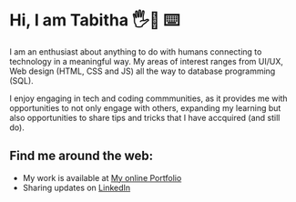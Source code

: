 # Hi, I am Tabitha 🖐️🙂 ⌨️ 

I am an enthusiast about anything to do with humans connecting to technology in a meaningful way. My areas of interest ranges from UI/UX, Web design (HTML, CSS and JS) all the way to database programming (SQL).

I enjoy engaging in tech and coding commmunities, as it provides me with opportunities to not only engage with others, expanding my learning but also opportunities to share tips and tricks that I have accquired (and still do). 

## Find me around the web:

- My work is available at <a href="https://www.tabitha-abiola.wiki/">My online Portfolio</a>
- Sharing updates on <a href="https://www.linkedin.com/in/tabitha-abiola/">LinkedIn</a>
 
